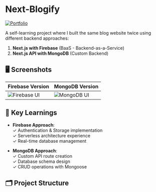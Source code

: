 # Next-Blogify

[![Portfolio](https://img.shields.io/badge/My%20Portfolio-%23000000.svg?style=for-the-badge&logo=vercel&logoColor=white)](https://noumanali.vercel.app/)

A self-learning project where I built the same blog website twice using different backend approaches:

1. **Next.js with Firebase** (BaaS - Backend-as-a-Service)
2. **Next.js API with MongoDB** (Custom Backend)

## 🖥️ Screenshots

| Firebase Version | MongoDB Version |
|------------------|------------------|
| ![Firebase UI](./screenshots/firebase-version.png) | ![MongoDB UI](./screenshots/mongodb-version.png) |

## 🧠 Key Learnings

- **Firebase Approach**:  
  ✓ Authentication & Storage implementation  
  ✓ Serverless architecture experience  
  ✓ Real-time database management

- **MongoDB Approach**:  
  ✓ Custom API route creation  
  ✓ Database schema design  
  ✓ CRUD operations with Mongoose

## 🗂️ Project Structure
